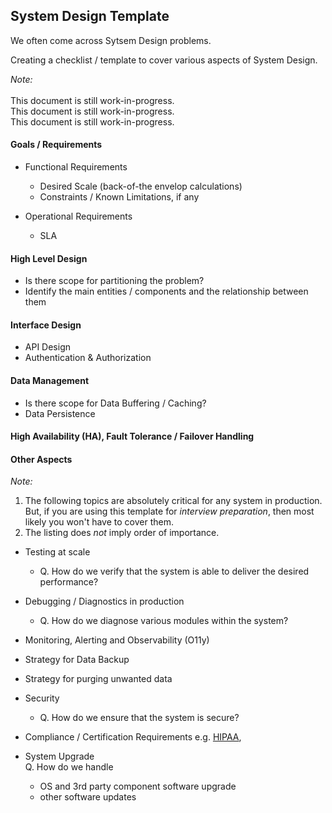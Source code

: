 
## System Design Template

We often come across Sytsem Design problems.

Creating a checklist / template to cover various aspects of System Design.

*Note:*<br><br>
This document is still work-in-progress.<br>
This document is still work-in-progress.<br>
This document is still work-in-progress.<br>

#### Goals / Requirements

- Functional Requirements
  - Desired Scale (back-of-the envelop calculations)
  - Constraints / Known Limitations, if any
  
- Operational Requirements
  - SLA

#### High Level Design
- Is there scope for partitioning the problem?
- Identify the main entities / components and the relationship between them

#### Interface Design
- API Design
- Authentication & Authorization

#### Data Management
- Is there scope for Data Buffering / Caching?
- Data Persistence

#### High Availability (HA), Fault Tolerance / Failover Handling

#### Other Aspects

*Note:*<br>
1. The following topics are absolutely critical for any system in production. But, if you are using this template for *_interview preparation_*, then most likely you won't have to cover them.
2. The listing does *not* imply order of importance.
 
- Testing at scale
  - Q. How do we verify that the system is able to deliver the desired performance?
 
- Debugging / Diagnostics in production
  - Q. How do we diagnose various modules within the system?
 
- Monitoring, Alerting and Observability (O11y)

- Strategy for Data Backup

- Strategy for purging unwanted data
 
- Security
  - Q. How do we ensure that the system is secure?
 
- Compliance / Certification Requirements e.g. [HIPAA](https://en.wikipedia.org/wiki/Health_Insurance_Portability_and_Accountability_Act), 

- System Upgrade<br>
  Q. How do we handle
  - OS and 3rd party component software upgrade
  - other software updates

